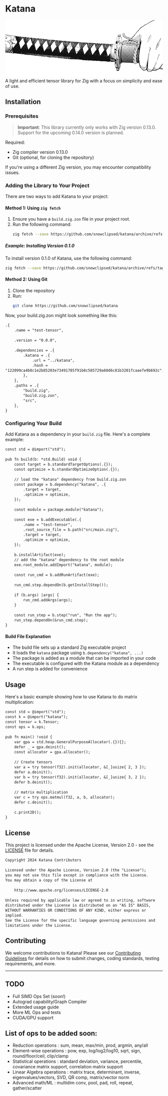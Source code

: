 # Katana
![alt text](katana-header.png)
A light and efficient tensor library for Zig with a focus on simplicity and ease of use.

## Installation

### Prerequisites

> **Important**: This library currently only works with Zig version 0.13.0. Support for the upcoming 0.14.0 version is planned.

Required:
- Zig compiler version 0.13.0
- Git (optional, for cloning the repository)

If you're using a different Zig version, you may encounter compatibility issues.

### Adding the Library to Your Project

There are two ways to add Katana to your project:

#### Method 1: Using `zig fetch`

1. Ensure you have a `build.zig.zon` file in your project root.
2. Run the following command:
   ```bash
   zig fetch --save https://github.com/snowclipsed/katana/archive/refs/tags/<version>.tar.gz
   ```

##### Example: Installing Version 0.1.0

To install version 0.1.0 of Katana, use the following command:

```bash
zig fetch --save https://github.com/snowclipsed/katana/archive/refs/tags/v0.1.0.tar.gz
```

#### Method 2: Using Git
1. Clone the repository
2. Run:
   ```bash
   git clone https://github.com/snowclipsed/katana
   ```

Now, your build.zig.zon might look something like this:

```zig
.{
    .name = "test-tensor",

    .version = "0.0.0",

    .dependencies = .{
        .katana = .{
            .url = "../katana",
            .hash = "122099ca4b8c1e2b85203e73491785f91b8c585729a60d6c81b3201fcaaefe9b692c",
        },
    },
    .paths = .{
        "build.zig",
        "build.zig.zon",
        "src",
    },
}

```


### Configuring Your Build

Add Katana as a dependency in your `build.zig` file. Here's a complete example:

```zig
const std = @import("std");

pub fn build(b: *std.Build) void {
    const target = b.standardTargetOptions(.{});
    const optimize = b.standardOptimizeOption(.{});

    // load the "katana" dependency from build.zig.zon
    const package = b.dependency("katana", .{
        .target = target,
        .optimize = optimize,
    });

    const module = package.module("katana");

    const exe = b.addExecutable(.{
        .name = "test-tensor",
        .root_source_file = b.path("src/main.zig"),
        .target = target,
        .optimize = optimize,
    });

    b.installArtifact(exe);
    // add the "katana" dependency to the root module
    exe.root_module.addImport("katana", module);

    const run_cmd = b.addRunArtifact(exe);

    run_cmd.step.dependOn(b.getInstallStep());

    if (b.args) |args| {
        run_cmd.addArgs(args);
    }

    const run_step = b.step("run", "Run the app");
    run_step.dependOn(&run_cmd.step);
}
```

#### Build File Explanation

- The build file sets up a standard Zig executable project
- It loads the `katana` package using `b.dependency("katana", ...)`
- The package is added as a module that can be imported in your code
- The executable is configured with the Katana module as a dependency
- A run step is added for convenience

## Usage

Here's a basic example showing how to use Katana to do matrix multiplication:

```zig
const std = @import("std");
const k = @import("katana");
const tensor = k.Tensor;
const ops = k.ops;

pub fn main() !void {
    var gpa = std.heap.GeneralPurposeAllocator(.{}){};
    defer _ = gpa.deinit();
    const allocator = gpa.allocator();

    // Create tensors
    var a = try tensor(f32).init(allocator, &[_]usize{ 2, 3 });
    defer a.deinit();
    var b = try tensor(f32).init(allocator, &[_]usize{ 3, 2 });
    defer b.deinit();

    // matrix multiplication
    var c = try ops.matmul(f32, a, b, allocator);
    defer c.deinit();

    c.print2D();
}

```

## License

This project is licensed under the Apache License, Version 2.0 - see the [LICENSE](LICENSE) file for details.

```
Copyright 2024 Katana Contributors

Licensed under the Apache License, Version 2.0 (the "License");
you may not use this file except in compliance with the License.
You may obtain a copy of the License at

    http://www.apache.org/licenses/LICENSE-2.0

Unless required by applicable law or agreed to in writing, software
distributed under the License is distributed on an "AS IS" BASIS,
WITHOUT WARRANTIES OR CONDITIONS OF ANY KIND, either express or implied.
See the License for the specific language governing permissions and
limitations under the License.
```

## Contributing

We welcome contributions to Katana! Please see our [Contributing Guidelines](CONTRIBUTING.md) for details on how to submit changes, coding standards, testing requirements, and more.

---

## TODO
- Full SIMD Ops Set (soon!)
- Autograd capability/Graph Compiler
- Extended usage guide
- More ML Ops and tests
- CUDA/GPU support

## List of ops to be added soon:
- Reduction operations : sum, mean, max/min, prod, argmin, any/all
- Element-wise operations : pow, exp, log/log2/log10, sqrt, sign, round/floor/ceil, clip/clamp
- Statistical operations : standard deviation, variance, percentile, covariance matrix support, correlation matrix support
- Linear Algebra operations : matrix trace, determinant, inverse, eigenvalues/vectors, SVD, QR comp, matrix/vector norm
- Advanced math/ML : multidim conv, pool, pad, roll, repeat, gather/scatter
